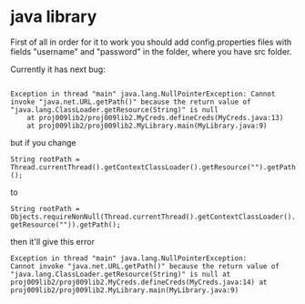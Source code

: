 # java library


First of all in order for it to work you should add config.properties files with fields "username" and "password" in the folder, where you have src folder.


Currently it has next bug: 

<code>
Exception in thread "main" java.lang.NullPointerException: Cannot invoke "java.net.URL.getPath()" because the return value of "java.lang.ClassLoader.getResource(String)" is null
	at proj009lib2/proj009lib2.MyCreds.defineCreds(MyCreds.java:13)
	at proj009lib2/proj009lib2.MyLibrary.main(MyLibrary.java:9)
</code>

but if you change 

<code>String rootPath = Thread.currentThread().getContextClassLoader().getResource("").getPath();</code>

to

<code>String rootPath = Objects.requireNonNull(Thread.currentThread().getContextClassLoader().getResource("")).getPath();</code>

then it'll give this error

<code>Exception in thread "main" java.lang.NullPointerException: Cannot invoke "java.net.URL.getPath()" because the return value of "java.lang.ClassLoader.getResource(String)" is null
	at proj009lib2/proj009lib2.MyCreds.defineCreds(MyCreds.java:14)
	at proj009lib2/proj009lib2.MyLibrary.main(MyLibrary.java:9)
</code>